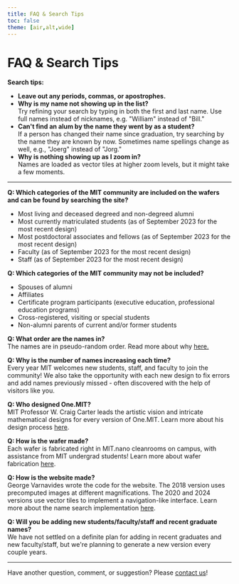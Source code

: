 ```yaml
---
title: FAQ & Search Tips
toc: false
theme: [air,alt,wide]
---
```


<style type="text/css">

  .card p, ul {
    max-width: none;
}

</style>

<div class="card">

# FAQ & Search Tips
    
**Search tips:**
- **Leave out any periods, commas, or apostrophes.**
- **Why is my name not showing up in the list?**  
Try refining your search by typing in both the first and last name. Use full names instead of nicknames, e.g. "William" instead of "Bill." 
- **Can't find an alum by the name they went by as a student?**  
If a person has changed their name since graduation, try searching by the name they are known by now. Sometimes name spellings change as well, e.g., "Joerg" instead of "Jorg."
- **Why is nothing showing up as I zoom in?**  
Names are loaded as vector tiles at higher zoom levels, but it might take a few moments.

___ 

**Q: Which categories of the MIT community are included on the wafers and can be found by searching the site?**
- Most living and deceased degreed and non-degreed alumni
- Most currently matriculated students (as of September 2023 for the most recent design)
- Most postdoctoral associates and fellows (as of September 2023 for the most recent design)
- Faculty (as of September 2023 for the most recent design)
- Staff (as of September 2023 for the most recent design)

**Q: Which categories of the MIT community may not be included?**
- Spouses of alumni
- Affiliates
- Certificate program participants (executive education, professional education programs)
- Cross-registered, visiting or special students
- Non-alumni parents of current and/or former students

**Q: What order are the names in?**  
The names are in pseudo-random order. Read more about why <a href="./design-process">here.</a>

**Q: Why is the number of names increasing each time?**  
Every year MIT welcomes new students, staff, and faculty to join the community! We also take the opportunity with each new design to fix errors and add names previously missed - often discovered with the help of visitors like you.

**Q: Who designed One.MIT?**  
MIT Professor W. Craig Carter leads the artistic vision and intricate mathematical designs for every version of One.MIT. Learn more about his design process <a href="./design-process">here</a>.

**Q: How is the wafer made?**  
Each wafer is fabricated right in MIT.nano cleanrooms on campus, with assistance from MIT undergrad students! Learn more about wafer fabrication <a href="./wafer-fabrication">here</a>.

**Q: How is the website made?**  
George Varnavides wrote the code for the website. The 2018 version uses precomputed images at different magnifications. The 2020 and 2024 versions use vector tiles to implement a navigation-like interface. Learn more about the name search implementation <a href="./name-search">here</a>.

**Q: Will you be adding new students/faculty/staff and recent graduate names?**  
We have not settled on a definite plan for adding in recent graduates and new faculty/staff, but we're planning to generate a new version every couple years. 

___

Have another question, comment, or suggestion? Please <a href="mailto:mitnano@mit.edu?subject=Inquiry about One.MIT">contact us</a>!

</div>

